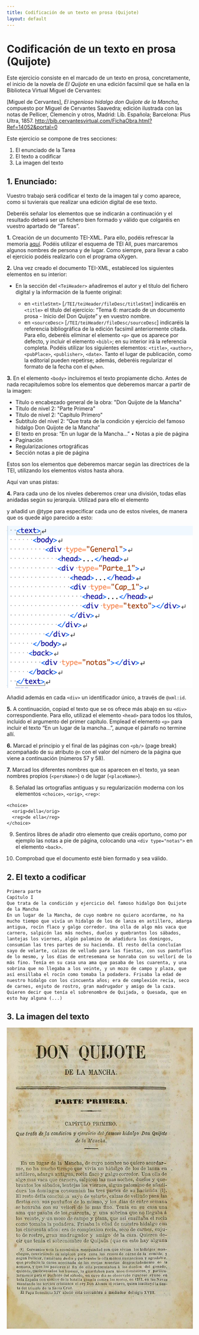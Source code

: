```yaml
---
title: Codificación de un texto en prosa (Quijote)
layout: default
---
```


# Codificación de un texto en prosa (Quijote)

Este ejercicio consiste en el marcado de un texto en prosa, concretamente, el inicio de la novela de *El Quijote* en una edición facsímil que se halla en la Biblioteca Virtual Miguel de Cervantes:


[Miguel de Cervantes], *El ingenioso hidalgo don Quijote de la Mancha*, compuesto por Miguel de Cervantes Saavedra; edición ilustrada con las notas de Pellicer, Clemencín y otros, Madrid: Lib. Española; Barcelona: Plus Ultra, 1857. <http://bib.cervantesvirtual.com/FichaObra.html?Ref=14052&portal=0>

Este ejercicio se compone de tres secciones:

1. El enunciado de la Tarea
2. El texto a codificar
3. La imagen del texto

## 1. Enunciado:

Vuestro trabajo será codificar el texto de la imagen tal y como aparece, como si tuvierais que realizar una edición digital de ese texto.

Deberéis señalar los elementos que se indicarán a continuación y el resultado deberá ser un fichero bien formado y válido que colgaréis en vuestro apartado de “Tareas”.

**1.** Creación de un documento TEI-XML. Para ello, podéis refrescar la memoria [aquí](https://github.com/tthub-repo/ejercicios/blob/master/3.Creacion-doc-tei.md). Podéis utilizar el esquema de TEI All, pues marcaremos algunos nombres de persona y de lugar. Como siempre, para llevar a cabo el ejercicio podéis realizarlo con el programa oXygen.

**2.** Una vez creado el documento TEI-XML, estableced los siguientes elementos en su interior:

* En la sección del `<TeiHeader>` añadiremos el autor y el título del fichero digital y la información de la fuente original:

  * en `<titleStmt>` [`/TEI/teiHeader/fileDesc/titleStmt`] indicaréis en `<title>` el título del ejercicio: “Tema 6: marcado de un documento prosa - Inicio del Don Quijote” y en <author> vuestro nombre.
  * en `<sourceDesc>` [`/TEI/teiHeader/fileDesc/sourceDesc`] indicaréis la referencia bibliográfica de la edición facsímil anteriormente citada. Para ello, deberéis eliminar el elemento `<p>` que os aparece por defecto, y incluir el elemento `<bibl>`; en su interior irá la referencia completa. Podéis utilizar los siguientes elementos:
`<title>`, `<author>`, `<pubPlace>`, `<publisher>`, `<date>`. Tanto el lugar de publicación, como la editorial pueden repetirse; además, deberéis regularizar el formato de la fecha con el `@when`.

**3.** En el elemento `<body>` incluiremos el texto propiamente dicho. Antes de nada recapitulemos sobre los elementos que deberemos marcar a partir de la imagen:

* Título o encabezado general de la obra: "Don Quijote de la Mancha"
* Título de nivel 2: "Parte Primera"
* Título de nivel 2: "Capítulo Primero"
* Subtítulo del nivel 2: “Que trata de la condición y ejercicio del famoso hidalgo Don Quijote de la Mancha”
* El texto en prosa: “En un lugar de la Mancha...” • Notas a pie de página
* Paginación
* Regularizaciones ortográficas
* Sección notas a pie de página

Estos son los elementos que deberemos marcar según las directrices de la TEI, utilizando los elementos vistos hasta ahora.

Aquí van unas pistas:

**4.** Para cada uno de los niveles deberemos crear una división, todas ellas anidadas según su jerarquía. Utilizad para ello el elemento <div> y añadid un @type para especificar cada uno de estos niveles, de manera que os quede algo parecido a esto:

![Estructura para el texto en prosa](img/estructura.png)

Añadid además en cada `<div>` un identificador único, a través de `@xml:id`.

**5.** A continuación, copiad el texto que se os ofrece más abajo en su `<div>` correspondiente. Para ello, utilizad el elemento `<head>` para todos los títulos, incluido el argumento del primer capítulo.
Emplead el elemento `<p>` para incluir el texto “En un lugar de la mancha...”, aunque el párrafo no termine allí.

**6.** Marcad el principio y el final de las páginas con `<pb/>` (page break) acompañado de su atributo `@n` con el valor del número de la página que viene a continuación (números 57 y 58).

**7.** Marcad los diferentes nombres que os aparecen en el texto, ya sean nombres propios (`<persName>`) o de lugar (`<placeName>`).

8. Señalad las ortografías antiguas y su regularización moderna con los elementos `<choice>`, `<orig>`, `<reg>`:

```
<choice>
  <orig>della</orig>
  <reg>de ella</reg>
</choice>
```

9. Sentiros libres de añadir otro elemento que creáis oportuno, como por ejemplo las notas a pie de página, colocando una `<div type="notas">` en el elemento `<back>`.

10. Comprobad que el documento esté bien formado y sea válido.


## 2. El texto a codificar

```
Primera parte
Capítulo I
Que trata de la condición y ejercicio del famoso hidalgo Don Quijote de la Mancha
En un lugar de la Mancha, de cuyo nombre no quiero acordarme, no ha mucho tiempo que vivía un hidalgo de los de lanza en astillero, adarga antigua, rocín flaco y galgo corredor. Una olla de algo más vaca que carnero, salpicón las más noches, duelos y quebrantos los sábados, lantejas los viernes, algún palomino de añadidura los domingos, consumían las tres partes de su hacienda. El resto della concluían sayo de velarte, calzas de velludo para las fiestas, con sus pantuflos de lo mesmo, y los días de entresemana se honraba con su vellorí de lo más fino. Tenía en su casa una ama que pasaba de los cuarenta, y una sobrina que no llegaba a los veinte, y un mozo de campo y plaza, que así ensillaba el rocín como tomaba la podadera. Frisaba la edad de nuestro hidalgo con los cincuenta años; era de complexión recia, seco de carnes, enjuto de rostro, gran madrugador y amigo de la caza. Quieren decir que tenía el sobrenombre de Quijada, o Quesada, que en esto hay alguna (...)
```

## 3. La imagen del texto

![Imagen facsímil](img/Quijote_1.jpg)
